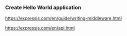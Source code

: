 

### Create Hello World application

https://expressjs.com/en/guide/writing-middleware.html


https://expressjs.com/en/api.html
